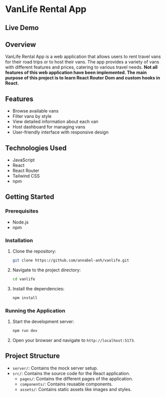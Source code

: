 # VanLife Rental App

## Live Demo

## Overview

VanLife Rental App is a web application that allows users to rent travel vans for their road trips or to host their vans. The app provides a variety of vans with different features and prices, catering to various travel needs. **Not all features of this web application have been implemented. The main purpose of this project is to learn React Router Dom and custom hooks in React.**

## Features

- Browse available vans
- Filter vans by style
- View detailed information about each van
- Host dashboard for managing vans
- User-friendly interface with responsive design

## Technologies Used

- JavaScript
- React
- React Router
- Tailwind CSS
- npm

## Getting Started

### Prerequisites

- Node.js
- npm

### Installation

1. Clone the repository:
    ```sh
    git clone https://github.com/annabel-anh/vanlife.git
    ```
2. Navigate to the project directory:
    ```sh
    cd vanlife
    ```
3. Install the dependencies:
    ```sh
    npm install
    ```

### Running the Application

1. Start the development server:
    ```sh
    npm run dev
    ```
2. Open your browser and navigate to `http://localhost:5173`.

## Project Structure

- `server/`: Contains the mock server setup.
- `src/`: Contains the source code for the React application.
    - `pages/`: Contains the different pages of the application.
    - `components/`: Contains reusable components.
    - `assets/`: Contains static assets like images and styles.
